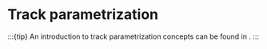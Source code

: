 <!--
SPDX-PackageName: "ACTS"
SPDX-FileCopyrightText: 2016 CERN
SPDX-License-Identifier: MPL-2.0
-->

# Track parametrization

:::{tip}
An introduction to track parametrization concepts can be found in
[](track_parametrization).
:::
